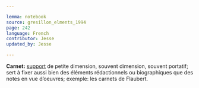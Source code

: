 ```yaml
---

lemma: notebook
source: gresillon_elments_1994
page: 242
language: French
contributor: Jesse
updated_by: Jesse

---
```

**Carnet:** [support](textCarrier.html) de petite dimension, souvent dimension, souvent portatif; sert à fixer aussi bien des éléments rédactionnels ou biographiques que des notes en vue d’oeuvres; exemple: les carnets de Flaubert.
